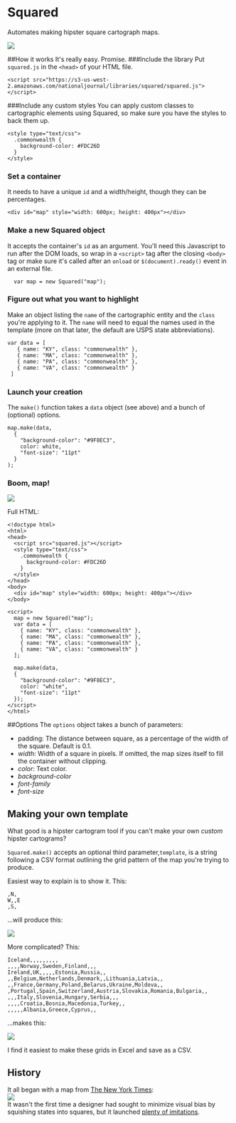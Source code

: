 # Squared
Automates making hipster square cartograph maps.

<img src="http://i.imgur.com/R97XzOF.png" />

##How it works
It's really easy. Promise.
###Include the library
Put `squared.js` in the `<head>` of your HTML file. <br /> 
 
    <script src="https://s3-us-west-2.amazonaws.com/nationaljournal/libraries/squared/squared.js"></script>

###Include any custom styles
You can apply custom classes to cartographic elements using Squared, so make sure you have the styles to back them up. 

    <style type="text/css">
      .commonwealth {
        background-color: #FDC26D
      }
    </style>

### Set a container
It needs to have a unique `id` and a width/height, though they can be percentages.

    <div id="map" style="width: 600px; height: 400px"></div>

### Make a new Squared object
It accepts the container's `id` as an argument. You'll need this Javascript to run after the DOM loads, so wrap in a `<script>` tag after the closing `<body>` tag or make sure it's called after an `onload` or `$(document).ready()` event in an external file.

      var map = new Squared("map");

### Figure out what you want to highlight
Make an object listing the `name` of the cartographic entity and the `class` you're applying to it. The `name` will need to equal the names used in the template (more on that later, the default are USPS state abbreviations).

    var data = [
       { name: "KY", class: "commonwealth" },
       { name: "MA", class: "commonwealth" },
       { name: "PA", class: "commonwealth" },
       { name: "VA", class: "commonwealth" }
     ]

### Launch your creation
The `make()` function takes a `data` object (see above) and a bunch of (optional) options.

    map.make(data, 
      { 
        "background-color": "#9F8EC3",
        color: white,
        "font-size": "11pt"  
      }
    );
   
### Boom, map!
<img src="http://i.imgur.com/4GH0lcq.png" />

Full HTML: 

    <!doctype html>
    <html>
    <head>
      <script src="squared.js"></script>
      <style type="text/css">
        .commonwealth {
          background-color: #FDC26D
        }
      </style>    
    </head>
    <body>
      <div id="map" style="width: 600px; height: 400px"></div>	
    </body>
    
    <script>
      map = new Squared("map");
      var data = [
        { name: "KY", class: "commonwealth" },
        { name: "MA", class: "commonwealth" },
        { name: "PA", class: "commonwealth" },
        { name: "VA", class: "commonwealth" }
      ];
	
      map.make(data, 
      { 
        "background-color": "#9F8EC3",
        color: "white",
        "font-size": "11pt"  
      });
    </script>
    </html>

##Options
The `options` object takes a bunch of parameters:

* padding: The distance between square, as a percentage of the width of the square. Default is 0.1.
* *width:* Width of a square in pixels. If omitted, the map sizes itself to fill the container without clipping.
* *color:* Text color.
* *background-color*
* *font-family*
* *font-size*

## Making your own template
What good is a hipster cartogram tool if you can't make your own _custom_ hipster cartograms?

`Squared.make()` accepts an optional third parameter,`template`, is a string following a CSV format outlining the grid pattern of the map you're trying to produce.

Easiest way to explain is to show it. This:

    ,N,
    W,,E
    ,S,

...will produce this:

<img src="http://i.imgur.com/Pq94x0Q.png" />

More complicated? This:

    Iceland,,,,,,,,,
    ,,,,Norway,Sweden,Finland,,,
    Ireland,UK,,,,,Estonia,Russia,,
    ,,Belgium,Netherlands,Denmark,,Lithuania,Latvia,,
    ,,France,Germany,Poland,Belarus,Ukraine,Moldova,,
    ,Portugal,Spain,Switzerland,Austria,Slovakia,Romania,Bulgaria,,
    ,,,Italy,Slovenia,Hungary,Serbia,,,
    ,,,,Croatia,Bosnia,Macedonia,Turkey,,
    ,,,,,Albania,Greece,Cyprus,,

...makes this:

<img src="http://i.imgur.com/lzgL2Lm.png" />

I find it easiest to make these grids in Excel and save as a CSV.

## History
It all began with a map from [The New York Times](http://www.nytimes.com/interactive/2015/03/04/us/gay-marriage-state-by-state.html): 
<img src="http://i.imgur.com/r3fuajG.png" style="display:block" />
It wasn't the first time a designer had sought to minimize visual bias by squishing states into squares, but it launched [plenty of imitations](http://blog.yanofsky.info/post/117635988235/there-appears-to-be-some-disagreement-on-the). 


